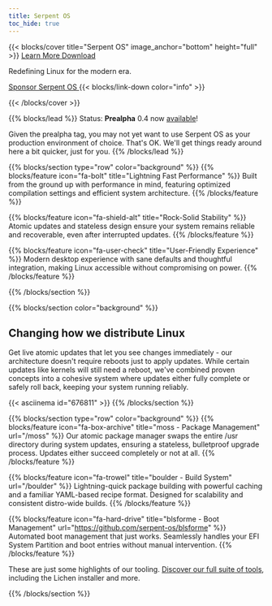 ```yaml
---
title: Serpent OS
toc_hide: true
---
```


{{< blocks/cover title="Serpent OS" image_anchor="bottom" height="full" >}}
<a class="btn btn-lg btn-primary me-3 mb-4" href="/about">
  Learn More <i class="fas fa-arrow-alt-circle-right ms-2"></i>
</a>
<a class="btn btn-lg btn-secondary me-3 mb-4" href="/download">
  Download <i class="fas fa-download ms-2 "></i>
</a>
<p class="lead mt-5">Redefining Linux for the modern era.</p>
<a class="btn btn-sm btn-outline-light mt-3 mb-5" href="/sponsor">
  <i class="fas fa-heart me-2"></i> Sponsor Serpent OS
</a>
{{< blocks/link-down color="info" >}}

{{< /blocks/cover >}}

{{% blocks/lead %}}
Status: **Prealpha** 0.4 now [available](/blog/2024/08/01/serpent-os-prealpha0-released/)!

Given the prealpha tag, you may not yet want to use Serpent OS as your production environment of choice. That's OK. We'll get things ready around here a bit quicker, just for you.
{{% /blocks/lead %}}

{{% blocks/section type="row" color="background" %}}
{{% blocks/feature icon="fa-bolt" title="Lightning Fast Performance" %}}
Built from the ground up with performance in mind, featuring optimized compilation settings and efficient system architecture.
{{% /blocks/feature %}}

{{% blocks/feature icon="fa-shield-alt" title="Rock-Solid Stability" %}}
Atomic updates and stateless design ensure your system remains reliable and recoverable, even after interrupted updates.
{{% /blocks/feature %}}

{{% blocks/feature icon="fa-user-check" title="User-Friendly Experience" %}}
Modern desktop experience with sane defaults and thoughtful integration, making Linux accessible without compromising on power.
{{% /blocks/feature %}}

{{% /blocks/section %}}

{{% blocks/section color="background" %}}
<h2 class="text-center pb-3">Changing how we distribute Linux</h2>
<p class="text-center pb-4">Get live atomic updates that let you see changes immediately - our architecture doesn't require reboots just to apply updates. While certain updates like kernels will still need a reboot, we've combined proven concepts into a cohesive system where updates either fully complete or safely roll back, keeping your system running reliably.</p>
{{< asciinema id="676811" >}}
{{% /blocks/section %}}


{{% blocks/section type="row" color="background" %}}
{{% blocks/feature icon="fa-box-archive" title="moss - Package Management" url="/moss" %}}
Our atomic package manager swaps the entire /usr directory during system updates, ensuring a stateless, bulletproof upgrade process. Updates either succeed completely or not at all.
{{% /blocks/feature %}}

{{% blocks/feature icon="fa-trowel" title="boulder - Build System" url="/boulder" %}}
Lightning-quick package building with powerful caching and a familiar YAML-based recipe format. Designed for scalability and consistent distro-wide builds.
{{% /blocks/feature %}}

{{% blocks/feature icon="fa-hard-drive" title="blsforme - Boot Management" url="https://github.com/serpent-os/blsforme" %}}
Automated boot management that just works. Seamlessly handles your EFI System Partition and boot entries without manual intervention.
{{% /blocks/feature %}}

<div class="text-center mt-4">
<p>These are just some highlights of our tooling. <a href="/tooling">Discover our full suite of tools</a>, including the Lichen installer and more.</p>
</div>
{{% /blocks/section %}}
